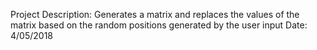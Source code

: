 Project Description: Generates a matrix and replaces the values of the matrix based on the random positions generated by the user input
Date: 4/05/2018

